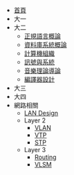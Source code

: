 * [首頁](/NCTU-Coursenote)
* 大一
* 大二
  * [正規語言概論](/NCTU-Coursenote/1072-intro-to-formal-language)
  * [資料庫系統概論](/NCTU-Coursenote/1072-intro-to-dbms)
  * [計算機組織](/NCTU-Coursenote/1072-computer-organization)
  * [訊號與系統](/NCTU-Coursenote/1072-signals-and-systems)
  * [音樂理論導論](/NCTU-Coursenote/1072-intro-to-music-theory)
  * [編譯器設計](/NCTU-Coursenote/1072-compiler-design)
* 大三
* 大四
* 網路相關
  * [LAN Design](/NCTU-Coursenote/network-associate/landesign)
  * Layer 2
    * [VLAN](/NCTU-Coursenote/network-associate/layer2/vlan)
    * [VTP](/NCTU-Coursenote/network-associate/layer2/vtp)
    * [STP](/NCTU-Coursenote/network-associate/layer2/stp)
  * Layer 3
    * [Routing](/NCTU-Coursenote/network-associate/layer3/routing)
    * [VLSM](/NCTU-Coursenote/network-associate/layer3/vlsm)